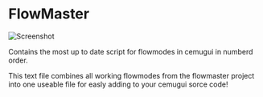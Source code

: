 # FlowMaster
![Screenshot](https://github.com/jackrabbit72380/Flowmaster/blob/master/Screenshot.png)

Contains the most up to date script for flowmodes in cemugui in numberd order.

This text file combines all working flowmodes from the flowmaster project into one useable file for easly adding to your cemugui sorce code!
